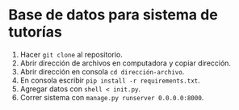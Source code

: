 # Base de datos para sistema de tutorías


1. Hacer `git clone` al repositorio.
1. Abrir dirección de archivos en computadora y copiar dirección.
1. Abrir dirección en consola `cd dirección-archivo`.
1. En consola escribir `pip install -r requirements.txt`. 
1. Agregar datos con `shell < init.py`.
1. Correr sistema con `manage.py runserver 0.0.0.0:8000`.
